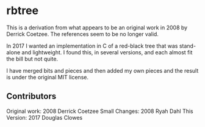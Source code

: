 # rbtree
This is a derivation from what appears to be an original work
in 2008 by Derrick Coetzee. The references seem to be no longer valid.

In 2017 I wanted an implementation in C of a red-black tree that was
stand-alone and lightweight. I found this, in several versions, and each
almost fit the bill but not quite.

I have merged bits and pieces and then added my own pieces and the result is
under the original MIT license.

## Contributors

Original work: 2008 Derrick Coetzee
Small Changes: 2008 Ryah Dahl
This Version: 2017 Douglas Clowes
